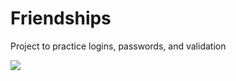 # Friendships
Project to practice logins, passwords, and validation 


![](https://github.com/lisabroadhead/python_coding_dojo/blob/main/flask_mysql/friendships/Screen%20Shot%202022-03-02%20at%208.55.34%20AM.png)
